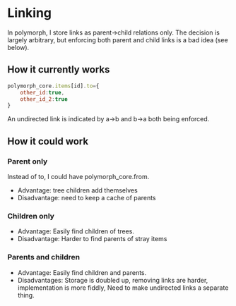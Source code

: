 # Linking

In polymorph, I store links as parent->child relations only. The decision is largely arbitrary, but enforcing both parent and child links is a bad idea (see below). 

## How it currently works
```javascript
polymorph_core.items[id].to={
    other_id:true,
    other_id_2:true
}
```
An undirected link is indicated by a->b and b->a both being enforced.

## How it could work
### Parent only
Instead of to, I could have polymorph_core.from. 
- Advantage: tree children add themselves
- Disadvantage: need to keep a cache of parents 

### Children only
- Advantage: Easily find children of trees.
- Disadvantage: Harder to find parents of stray items

### Parents and children
- Advantage: Easily find children and parents.
- Disadvantages: Storage is doubled up, removing links are harder, implementation is more fiddly, Need to make undirected links a separate thing.
